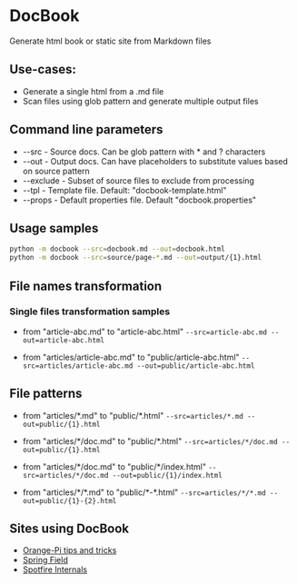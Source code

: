 # DocBook
Generate html book or static site from Markdown files

## Use-cases:
- Generate a single html from a .md file
- Scan files using glob pattern and generate multiple output files


## Command line parameters
- --src - Source docs. Can be glob pattern with \* and ? characters
- --out - Output docs. Can have placeholders to substitute values based on source pattern
- --exclude - Subset of source files to exclude from processing
- --tpl - Template file. Default: "docbook-template.html"
- --props - Default properties file. Default "docbook.properties"

## Usage samples
```bash 
python -m docbook --src=docbook.md --out=docbook.html
python -m docbook --src=source/page-*.md --out=output/{1}.html
```

## File names transformation
### Single files transformation samples

- from "article-abc.md" to "article-abc.html"
```--src=article-abc.md --out=article-abc.html```

- from "articles/article-abc.md" to "public/article-abc.html"
```--src=articles/article-abc.md --out=public/article-abc.html```


## File patterns

- from "articles/\*.md" to  "public/\*.html"
```--src=articles/*.md --out=public/{1}.html```

- from "articles/\*/doc.md" to "public/\*.html"
```--src=articles/*/doc.md --out=public/{1}.html```

- from "articles/\*/doc.md" to "public/\*/index.html"
```--src=articles/*/doc.md --out=public/{1}/index.html```

- from "articles/\*/\*.md" to "public/\*-\*.html"
```--src=articles/*/*.md --out=public/{1}-{2}.html```
 
## Sites using DocBook
- [Orange-Pi tips and tricks](https://orange-pi.github.io/)
- [Spring Field](https://xantorohara.github.io/spring-field/)
- [Spotfire Internals](https://xantorohara.github.io/spotfire-internals/)
